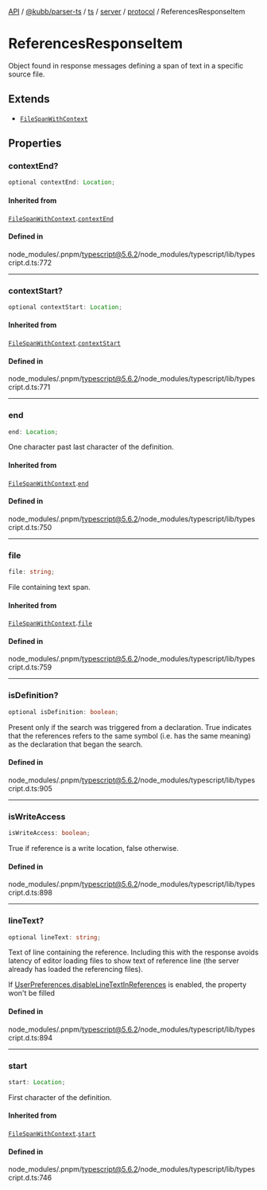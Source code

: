 [API](../../../../../../../../../packages.md) / [@kubb/parser-ts](../../../../../../../index.md) / [ts](../../../../../index.md) / [server](../../../index.md) / [protocol](../index.md) / ReferencesResponseItem

# ReferencesResponseItem

Object found in response messages defining a span of text in a specific source file.

## Extends

- [`FileSpanWithContext`](FileSpanWithContext.md)

## Properties

### contextEnd?

```ts
optional contextEnd: Location;
```

#### Inherited from

[`FileSpanWithContext`](FileSpanWithContext.md).[`contextEnd`](FileSpanWithContext.md#contextend)

#### Defined in

node\_modules/.pnpm/typescript@5.6.2/node\_modules/typescript/lib/typescript.d.ts:772

***

### contextStart?

```ts
optional contextStart: Location;
```

#### Inherited from

[`FileSpanWithContext`](FileSpanWithContext.md).[`contextStart`](FileSpanWithContext.md#contextstart)

#### Defined in

node\_modules/.pnpm/typescript@5.6.2/node\_modules/typescript/lib/typescript.d.ts:771

***

### end

```ts
end: Location;
```

One character past last character of the definition.

#### Inherited from

[`FileSpanWithContext`](FileSpanWithContext.md).[`end`](FileSpanWithContext.md#end)

#### Defined in

node\_modules/.pnpm/typescript@5.6.2/node\_modules/typescript/lib/typescript.d.ts:750

***

### file

```ts
file: string;
```

File containing text span.

#### Inherited from

[`FileSpanWithContext`](FileSpanWithContext.md).[`file`](FileSpanWithContext.md#file)

#### Defined in

node\_modules/.pnpm/typescript@5.6.2/node\_modules/typescript/lib/typescript.d.ts:759

***

### isDefinition?

```ts
optional isDefinition: boolean;
```

Present only if the search was triggered from a declaration.
True indicates that the references refers to the same symbol
(i.e. has the same meaning) as the declaration that began the
search.

#### Defined in

node\_modules/.pnpm/typescript@5.6.2/node\_modules/typescript/lib/typescript.d.ts:905

***

### isWriteAccess

```ts
isWriteAccess: boolean;
```

True if reference is a write location, false otherwise.

#### Defined in

node\_modules/.pnpm/typescript@5.6.2/node\_modules/typescript/lib/typescript.d.ts:898

***

### lineText?

```ts
optional lineText: string;
```

Text of line containing the reference. Including this
with the response avoids latency of editor loading files
to show text of reference line (the server already has loaded the referencing files).

If [UserPreferences.disableLineTextInReferences](UserPreferences.md#disablelinetextinreferences) is enabled, the property won't be filled

#### Defined in

node\_modules/.pnpm/typescript@5.6.2/node\_modules/typescript/lib/typescript.d.ts:894

***

### start

```ts
start: Location;
```

First character of the definition.

#### Inherited from

[`FileSpanWithContext`](FileSpanWithContext.md).[`start`](FileSpanWithContext.md#start)

#### Defined in

node\_modules/.pnpm/typescript@5.6.2/node\_modules/typescript/lib/typescript.d.ts:746

